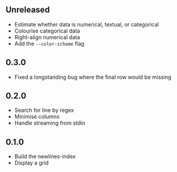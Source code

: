 ## Unreleased

* Estimate whether data is numerical, textual, or categorical
* Colourise categorical data
* Right-align numerical data
* Add the `--color-scheme` flag

## 0.3.0

* Fixed a longstanding bug where the final row would be missing

## 0.2.0

* Search for line by regex
* Minimise columns
* Handle streaming from stdin

## 0.1.0

* Build the newlines-index
* Display a grid
